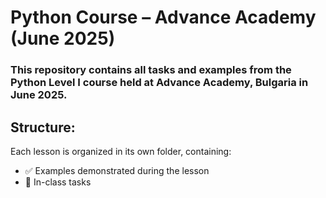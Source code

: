 # Python Course – Advance Academy (June 2025)
### This repository contains all tasks and examples from the Python Level I course held at Advance Academy, Bulgaria in June 2025.


## Structure:
Each lesson is organized in its own folder, containing:
- ✅ Examples demonstrated during the lesson
- 📝 In-class tasks
